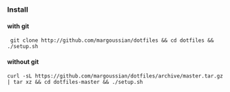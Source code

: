 ### Install

#### with git

`
git clone http://github.com/margoussian/dotfiles && cd dotfiles && ./setup.sh`

#### without git

`curl -sL https://github.com/margoussian/dotfiles/archive/master.tar.gz | tar xz && cd dotfiles-master && ./setup.sh`

